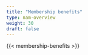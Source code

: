 ```yaml
---
title: "Membership benefits"
type: nam-overview
weight: 30
draft: false
---
```


{{< membership-benefits >}}

